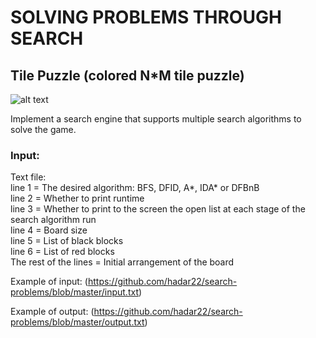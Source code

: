 # SOLVING PROBLEMS THROUGH SEARCH
## Tile Puzzle (colored N*M tile puzzle)
![alt text](https://upload.wikimedia.org/wikipedia/commons/thumb/3/39/15-puzzle-loyd.svg/220px-15-puzzle-loyd.svg.png)

Implement a search engine that supports multiple search algorithms to solve the game.<br/>
### Input:
Text file: <br/>
line 1 = The desired algorithm: BFS, DFID, A*, IDA* or DFBnB <br/>
line 2 = Whether to print runtime <br/>
line 3 = Whether to print to the screen the open list at each stage of the search algorithm run <br/>
line 4 = Board size <br/>
line 5 = List of black blocks <br/>
line 6 = List of red blocks<br/>
The rest of the lines = Initial arrangement of the board

Example of input: 
(https://github.com/hadar22/search-problems/blob/master/input.txt)

Example of output:
(https://github.com/hadar22/search-problems/blob/master/output.txt)

